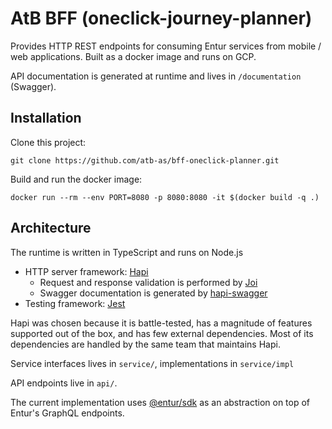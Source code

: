 # AtB BFF (oneclick-journey-planner)

Provides HTTP REST endpoints for consuming Entur services from mobile / web
applications. Built as a docker image and runs on GCP.

API documentation is generated at runtime and lives in `/documentation`
(Swagger).

## Installation

Clone this project:

`git clone https://github.com/atb-as/bff-oneclick-planner.git`

Build and run the docker image:

`docker run --rm --env PORT=8080 -p 8080:8080 -it $(docker build -q .)`

## Architecture

The runtime is written in TypeScript and runs on Node.js

- HTTP server framework: [Hapi](https://hapi.dev)
  - Request and response validation is performed by
    [Joi](https://hapi.dev/family/joi/)
  - Swagger documentation is generated by
    [hapi-swagger](https://github.com/glennjones/hapi-swagger)
- Testing framework: [Jest](https://jestjs.io/)

Hapi was chosen because it is battle-tested, has a magnitude of features
supported out of the box, and has few external dependencies. Most of its
dependencies are handled by the same team that maintains Hapi.

Service interfaces lives in `service/`, implementations in `service/impl`

API endpoints live in `api/`.

The current implementation uses [@entur/sdk](https://github.com/entur/sdk) as an
abstraction on top of Entur's GraphQL endpoints.
